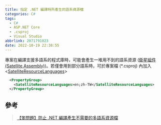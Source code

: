 ```yaml
---
title: 指定 .NET 編譯時所產生的語系資源檔
categories: C#
tags:
  - C#
  - ASP.NET Core
  - .csproj
  - Visual Studio
abbrlink: 2071791023
date: 2022-10-19 22:38:55
---
```


專案在編譯支援多語系的程式庫時，可能會產生一堆用不到的語系資源 ([衛星組件 (Satellite Assembly)](https://learn.microsoft.com/en-us/dotnet/core/extensions/create-satellite-assemblies?WT.mc_id=DOP-MVP-37580))。若僅會用到部分語系時，可於專案檔 (*.csproj) 內加入 <[SatelliteResourceLanguages](https://learn.microsoft.com/en-us/dotnet/core/project-sdk/msbuild-props?WT.mc_id=DOP-MVP-37580#satelliteresourcelanguages)>

``` xml
  <PropertyGroup>
    <SatelliteResourceLanguages>en;zh-TW</SatelliteResourceLanguages>
  </PropertyGroup>
```

<!-- more -->
## 參考

> [【笨問題】防止 .NET 編譯產生不需要的多語系資源檔](<https://blog.darkthread.net/blog/filter-res-lang-files/>)
